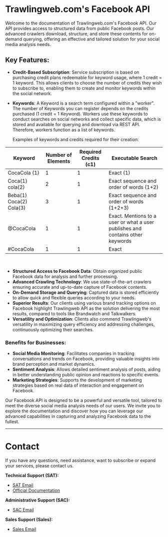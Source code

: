 # Trawlingweb.com's Facebook API

Welcome to the documentation of Trawlingweb.com's Facebook API. Our API provides access to structured data from public Facebook posts. Our advanced crawlers download, structure, and store these contents for on-demand querying, offering an effective and tailored solution for your social media analysis needs.

## Key Features:

* **Credit-Based Subscription**: Service subscription is based on purchasing credit plans redeemable for keyword usage, where 1 credit = 1 keyword. This allows clients to choose the number of credits they wish to subscribe to, enabling them to create and monitor keywords within the social network.

* **Keywords**: A Keyword is a search term configured within a "worker". The number of Keywords you can register depends on the credits purchased (1 credit = 1 Keyword). Workers use these keywords to conduct searches on social networks and collect specific data, which is stored and available for querying and download via REST API. Therefore, workers function as a list of keywords.

    Examples of keywords and credits required for their creation:

|           Keyword           | Number of Elements | Required Credits (c1) |                     Executable Search                     |
|-----------------------------|--------------------|-----------------------|------------------------------------------------------------|
|        CocaCola (1)         |         1          |           1           |                        Exact (1)                            |
|       Coca(1) cola(2)       |         2          |           1           |            Exact sequence and order of words (1+2)         |
|    Beba(1) Coca(2) Cola(3)  |         3          |           1           |          Exact sequence and order of words (1+2+3)         |
|          @CocaCola          |         1          |           1           | Exact. Mentions to a user or what a user publishes and contains other keywords |
|          #CocaCola          |         1          |           1           |                        Exact                                |

<br>

* **Structured Access to Facebook Data**: Obtain organized public Facebook data for analysis and further processing.
* **Advanced Crawling Technology**: We use state-of-the-art crawlers ensuring accurate and up-to-date capture of Facebook contents.
* **On-Demand Storage and Querying**: Captured data is stored efficiently to allow quick and flexible queries according to your needs.
* **Superior Results**: Our clients using various brand tracking options on Facebook highlight Trawlingweb API as the solution delivering the most results, compared to tools like Brandwatch and Talkwalkers.
* **Versatility and Optimization**: Clients also commend Trawlingweb's versatility in maximizing query efficiency and addressing challenges, continuously optimizing their searches.

### Benefits for Businesses:

* **Social Media Monitoring**: Facilitates companies in tracking conversations and trends on Facebook, providing valuable insights into brand perception and market dynamics.
* **Sentiment Analysis**: Allows detailed sentiment analysis of posts, aiding in better understanding public opinion and reactions to specific events.
* **Marketing Strategies**: Supports the development of marketing strategies based on real data of interaction and engagement on Facebook.

Our Facebook API is designed to be a powerful and versatile tool, tailored to meet the diverse social media analysis needs of our users. We invite you to explore the documentation and discover how you can leverage our advanced capabilities in capturing and analyzing Facebook data to the fullest.

---

# Contact
If you have any questions, need assistance, want to subscribe or expand your services, please contact us.

**Technical Support (SAT):**
* [SAT Email](mailto:support@trawlingweb.com)
* [Official Documentation](https://docs.trawlingweb.com)

**Administrative Support (SAC):**
* [SAC Email](mailto:gestion@trawlingweb.com)

**Sales Support (Sales):**
* [Sales Email](mailto:sales@trawlingweb.com)
